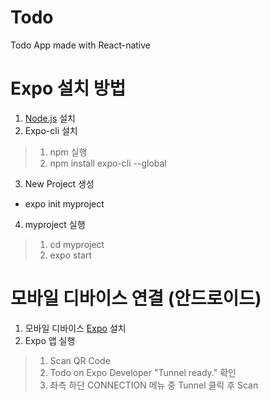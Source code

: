 # Todo
Todo App made with React-native

# Expo 설치 방법
1. [Node.js](https://nodejs.org/ko/) 설치
2. Expo-cli 설치
 >1) npm 실행
 >2) npm install expo-cli --global
3. New Project 생성
  - expo init myproject
4. myproject 실행
 >1) cd myproject
 >2) expo start
  
# 모바일 디바이스 연결 (안드로이드)
1. 모바일 디바이스 [Expo](https://play.google.com/store/apps/details?id=host.exp.exponent&rdid=host.exp.exponent) 설치 
2. Expo 앱 실행
 >1) Scan QR Code
 >2) Todo on Expo Developer "Tunnel ready." 확인
 >3) 좌측 하단 CONNECTION 메뉴 중 Tunnel 클릭 후 Scan

